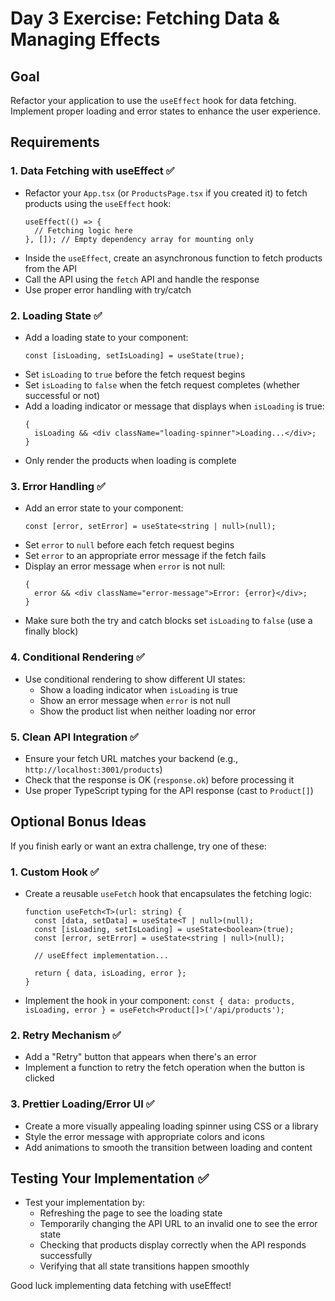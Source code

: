 # Day 3 Exercise: Fetching Data & Managing Effects

## Goal

Refactor your application to use the `useEffect` hook for data fetching. Implement proper loading and error states to enhance the user experience.

## Requirements

### 1. Data Fetching with useEffect ✅

- Refactor your `App.tsx` (or `ProductsPage.tsx` if you created it) to fetch products using the `useEffect` hook:
  ```tsx
  useEffect(() => {
    // Fetching logic here
  }, []); // Empty dependency array for mounting only
  ```
- Inside the `useEffect`, create an asynchronous function to fetch products from the API
- Call the API using the `fetch` API and handle the response
- Use proper error handling with try/catch

### 2. Loading State ✅

- Add a loading state to your component:
  ```tsx
  const [isLoading, setIsLoading] = useState(true);
  ```
- Set `isLoading` to `true` before the fetch request begins
- Set `isLoading` to `false` when the fetch request completes (whether successful or not)
- Add a loading indicator or message that displays when `isLoading` is true:
  ```tsx
  {
    isLoading && <div className="loading-spinner">Loading...</div>;
  }
  ```
- Only render the products when loading is complete

### 3. Error Handling ✅

- Add an error state to your component:
  ```tsx
  const [error, setError] = useState<string | null>(null);
  ```
- Set `error` to `null` before each fetch request begins
- Set `error` to an appropriate error message if the fetch fails
- Display an error message when `error` is not null:
  ```tsx
  {
    error && <div className="error-message">Error: {error}</div>;
  }
  ```
- Make sure both the try and catch blocks set `isLoading` to `false` (use a finally block)

### 4. Conditional Rendering ✅

- Use conditional rendering to show different UI states:
  - Show a loading indicator when `isLoading` is true
  - Show an error message when `error` is not null
  - Show the product list when neither loading nor error

### 5. Clean API Integration ✅

- Ensure your fetch URL matches your backend (e.g., `http://localhost:3001/products`)
- Check that the response is OK (`response.ok`) before processing it
- Use proper TypeScript typing for the API response (cast to `Product[]`)

## Optional Bonus Ideas

If you finish early or want an extra challenge, try one of these:

### 1. Custom Hook ✅

- Create a reusable `useFetch` hook that encapsulates the fetching logic:

  ```tsx
  function useFetch<T>(url: string) {
    const [data, setData] = useState<T | null>(null);
    const [isLoading, setIsLoading] = useState<boolean>(true);
    const [error, setError] = useState<string | null>(null);

    // useEffect implementation...

    return { data, isLoading, error };
  }
  ```

- Implement the hook in your component: `const { data: products, isLoading, error } = useFetch<Product[]>('/api/products');`

### 2. Retry Mechanism ✅

- Add a "Retry" button that appears when there's an error
- Implement a function to retry the fetch operation when the button is clicked

### 3. Prettier Loading/Error UI ✅

- Create a more visually appealing loading spinner using CSS or a library
- Style the error message with appropriate colors and icons
- Add animations to smooth the transition between loading and content

## Testing Your Implementation ✅

- Test your implementation by:
  - Refreshing the page to see the loading state
  - Temporarily changing the API URL to an invalid one to see the error state
  - Checking that products display correctly when the API responds successfully
  - Verifying that all state transitions happen smoothly

Good luck implementing data fetching with useEffect!
